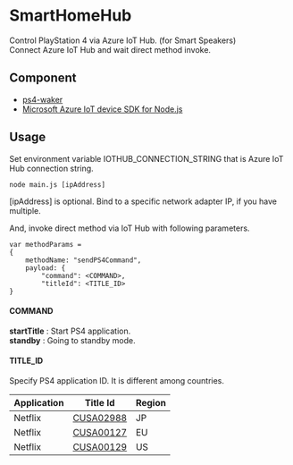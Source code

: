 # SmartHomeHub
Control PlayStation 4 via Azure IoT Hub. (for Smart Speakers)  
Connect Azure IoT Hub and wait direct method invoke.

## Component
- [ps4-waker](https://github.com/dhleong/ps4-waker)
- [Microsoft Azure IoT device SDK for Node.js](https://github.com/Azure/azure-iot-sdk-node)

## Usage
Set environment variable IOTHUB_CONNECTION_STRING that is Azure IoT Hub connection string.
```
node main.js [ipAddress]
```
\[ipAddress\] is optional. Bind to a specific network adapter IP, if you have multiple.

And, invoke direct method via IoT Hub with following parameters.
```
var methodParams =
{
    methodName: "sendPS4Command",
    payload: {
        "command": <COMMAND>,
        "titleId": <TITLE_ID>
}
```
#### COMMAND
__startTitle__ : Start PS4 application.  
__standby__ : Going to standby mode.

#### TITLE_ID
Specify PS4 application ID.
It is different among countries.

|Application|Title Id|Region|
|-|-|-|
|Netflix|[CUSA02988](https://store.playstation.com/ja-jp/product/JA0010-CUSA02988_00-NETFLIXPOLLUX001)|JP|
|Netflix|[CUSA00127](https://store.playstation.com/en-gb/product/EP4350-CUSA00127_00-NETFLIXPOLLUX001)|EU|
|Netflix|[CUSA00129](https://store.playstation.com/en-us/product/UT0007-CUSA00129_00-NETFLIXPOLLUX001)|US|
